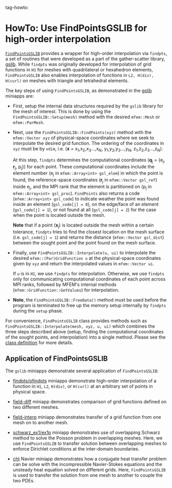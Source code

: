 tag-howto:

# HowTo: Use FindPointsGSLIB for high-order interpolation

[`FindPointsGSLIB`](https://github.com/mfem/mfem/blob/master/fem/gslib.hpp#L45) provides a wrapper for high-order interpolation
via `findpts`, a set of routines that were developed as
a part of the gather-scatter library, [gslib](https://github.com/Nek5000/gslib).
While `findpts` was originally developed for interpolation of grid functions in
`H1` for meshes with quadrilateral or hexahedron elements, `FindPointsGSLIB`
also enables interpolation of functions in `L2, H(div), H(curl)` on meshes with
triangle and tetrahedral elements.

The key steps of using `FindPointsGSLIB`, as demonstrated in the
[gslib](https://github.com/mfem/mfem/tree/master/miniapps/gslib) miniapps
are:

* First, setup the internal data structures required by the `gslib` library for
the mesh of interest. This is done by using the `FindPointsGSLIB::Setup(mesh)`
method with the desired `mfem::Mesh` or `mfem::ParMesh`.

* Next, use the `FindPointsGSLIB::FindPoints(xyz)` method with the
`mfem::Vector xyz` of physical-space coordinates where we seek to
interpolate the desired grid function.
The ordering of the coordinates in `xyz` must be by `vdim`,
i.e. (**x** = x<sub>1</sub>,x<sub>2</sub>,x<sub>3</sub>...,x<sub>N</sub>,
              y<sub>1</sub>,y<sub>2</sub>,y<sub>3</sub>...,y<sub>N</sub>,
              z<sub>1</sub>,z<sub>2</sub>,z<sub>3</sub>...,z<sub>N</sub>).

    At this step, `findpts` determines the computational coordinates
(**q**<sub>j</sub> = {e<sub>j</sub>, **r**<sub>j</sub>,
p<sub>j</sub>}) for each point.
These computational coordinates include the element number
(e<sub>j</sub> in `mfem::Array<int> gsl_elem`) in which the point is found,
the reference-space coordinates (**r**<sub>j</sub> in `mfem::Vector gsl_ref`) inside e<sub>j</sub>,
and the MPI rank that the element is partitioned on (p<sub>j</sub> in `mfem::Array<int> gsl_proc`).
`FindPoints` also returns a code (`mfem::Array<int> gsl_code`) to indicate weather
the point was found inside an element (`gsl_code[j] = 0`), on the edge/face of an
element (`gsl_code[j] = 1`), or not found at all (`gsl_code[j] = 2`) for the case
when the point is located outside the mesh.

    **Note** that if a point (**x**<sub>j</sub>) is located outside the mesh within
a certain tolerance, `findpts` tries to find the closest location on the mesh
surface (i.e. `gsl_code[j] = 1`) and returns the distance (`mfem::Vector gsl_dist`)
between the sought point and the point found on the mesh surface.

* Finally, use `FindPointsGSLIB::Interpolate(u, ui)` to interpolate the
desired `mfem::(Par)GridFunction u` at the physical-space coordinates given by `xyz`
and return the interpolated values in `mfem::Vector ui`.

    If `u` is in `H1`, we use `findpts` for interpolation. Otherwise,
we use `findpts` only for communicating computational coordinates of each point
across MPI ranks, followed by MFEM's internal methods (`mfem::GridFunction::GetValues`)
for interpolation.

* **Note**, the `FindPointsGSLIB::FreeData()` method must be used before the
program is terminated to free up the memory setup internally by `findpts` during
the `setup` phase.

For convenience, `FindPointsGSLIB` class provides methods such as
`FindPointsGSLIB::Interpolate(mesh, xyz, u, ui)` which combines the three steps
described above (setup, finding the computational coordinates of the sought points, and
interpolation) into a single method. Please see the [class definition](https://github.com/mfem/mfem/blob/master/fem/gslib.hpp#L45)
for more details.

## Application of FindPointsGSLIB
The `gslib` miniapps demonstrate several application of `FindPointsGSLIB`:

* [findpts/pfindpts](https://github.com/mfem/mfem/blob/master/miniapps/gslib/findpts.cpp)
miniapps demonstrate high-order interpolation of a function in `H1`, `L2`, `H(div)`, or `H(curl)` at an
arbitrary set of points in physical space.

* [field-diff](https://github.com/mfem/mfem/blob/master/miniapps/gslib/field-diff.cpp)
miniapp demonstrates comparison of grid functions defined on two
different meshes.

* [field-interp](https://github.com/mfem/mfem/blob/master/miniapps/gslib/field-interp.cpp)
miniapp demonstrates transfer of a grid function from one mesh
on to another mesh.

* [schwarz_ex1/ex1p](https://github.com/mfem/mfem/blob/master/miniapps/gslib/schwarz_ex1.cpp)
miniapp demonstrates use of overlapping Schwarz method to
solve the Poisson problem in overlapping meshes. Here, we use `FindPointsGSLIB` to
transfer solution between overlapping meshes to enforce Dirichlet conditions
at the inter-domain boundaries.

* [cht](https://github.com/mfem/mfem/blob/master/miniapps/navier/navier_cht.cpp)
Navier miniapp demonstrates how a conjugate heat transfer problem can be
solve with the incompressible Navier-Stokes equations and the unsteady heat
equation solved on different grids. Here, `FindPointsGSLIB` is used to
transfer the solution from one mesh to another to couple the two PDEs.
